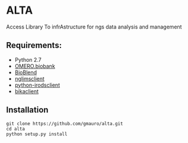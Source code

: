ALTA
====
 Access Library To infrAstructure for ngs data analysis and management

Requirements:
-------------
- Python 2.7
- [OMERO.biobank](https://github.com/crs4/omero.biobank)
- [BioBlend](https://github.com/galaxyproject/bioblend)
- [nglimsclient](https://bitbucket.org/crs4/nglimsclient)
- [python-irodsclient](https://github.com/irods/python-irodsclient)
- [bikaclient](https://github.com/ratzeni/bika.client)


Installation
------------

```
git clone https://github.com/gmauro/alta.git
cd alta
python setup.py install
```